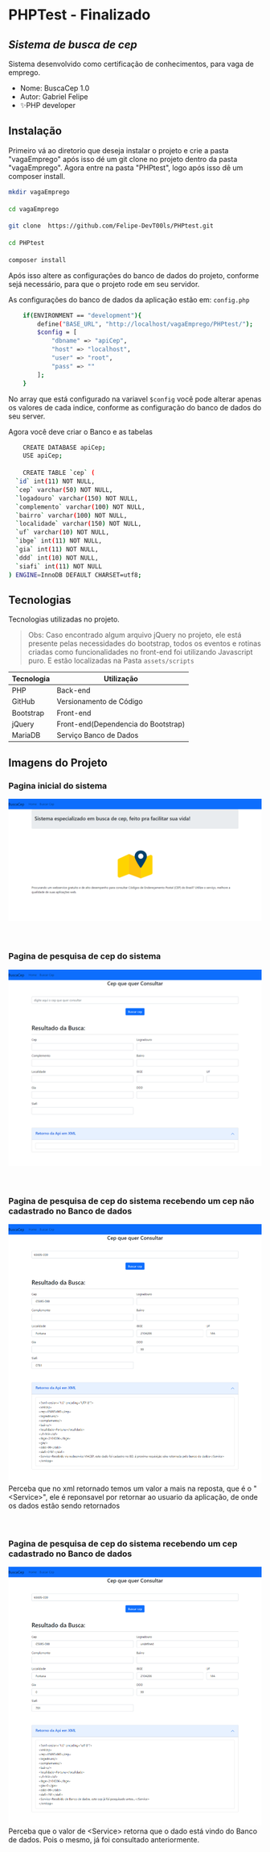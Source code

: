 # PHPTest - Finalizado
## _Sistema de busca de cep_

Sistema desenvolvido como certificação de conhecimentos, para vaga de emprego.

- Nome: BuscaCep 1.0
- Autor: Gabriel Felipe
- ✨PHP developer

## Instalação

Primeiro vá ao diretorio que deseja instalar o projeto e crie a pasta "vagaEmprego"
após isso dé um git clone no projeto dentro da pasta "vagaEmprego".
Agora entre na pasta "PHPtest", logo após isso dê um composer install.


```sh
mkdir vagaEmprego

cd vagaEmprego

git clone  https://github.com/Felipe-DevT00ls/PHPtest.git

cd PHPtest

composer install
```

Após isso altere as configurações do banco de dados do projeto, conforme sejá
necessário, para que o projeto rode em seu servidor.

As configurações do banco de dados da aplicação estão em: `config.php`

```sh
    if(ENVIRONMENT == "development"){
        define("BASE_URL", "http://localhost/vagaEmprego/PHPtest/");
        $config = [
            "dbname" => "apiCep",
            "host" => "localhost",
            "user" => "root",
            "pass" => ""
        ];
    }
```
No array que está configurado na variavel `$config` você pode alterar apenas os valores de cada indice, conforme as configuração do banco de dados do seu server.

Agora você deve criar o Banco e as tabelas
```sh
    CREATE DATABASE apiCep;
    USE apiCep;
    
    CREATE TABLE `cep` (
  `id` int(11) NOT NULL,
  `cep` varchar(50) NOT NULL,
  `logadouro` varchar(150) NOT NULL,
  `complemento` varchar(100) NOT NULL,
  `bairro` varchar(100) NOT NULL,
  `localidade` varchar(150) NOT NULL,
  `uf` varchar(10) NOT NULL,
  `ibge` int(11) NOT NULL,
  `gia` int(11) NOT NULL,
  `ddd` int(10) NOT NULL,
  `siafi` int(11) NOT NULL
) ENGINE=InnoDB DEFAULT CHARSET=utf8;
```

## Tecnologias
Tecnologias utilizadas no projeto.

>Obs: Caso encontrado algum arquivo jQuery no projeto,
>ele está presente pelas necessidades do bootstrap,
>todos os eventos e rotinas criadas como funcionalidades
>no front-end foi utilizando Javascript puro.
>E estão localizadas na Pasta `assets/scripts`


| Tecnologia | Utilização |
| ------ | ------ |
| PHP | Back-end |
| GitHub | Versionamento de Código |
| Bootstrap | Front-end |
| jQuery | Front-end(Dependencia do Bootstrap) |
| MariaDB | Serviço Banco de Dados |

## Imagens do Projeto

### Pagina inicial do sistema 
![imagem](Imagens%20do%20Projeto/Home.png)
<br/><br/><br/>

### Pagina de pesquisa de cep do sistema 
![imagem](Imagens%20do%20Projeto/Default.png)
<br/><br/><br/>

### Pagina de pesquisa de cep do sistema recebendo um cep não cadastrado no Banco de dados
![imagem](Imagens%20do%20Projeto/webservice.png)
<br/>
Perceba que no xml retornado temos um valor a mais na reposta, que é o "<Service\>", ele é reponsavel por retornar ao usuario da aplicação,
de onde os dados estão sendo retornados
<br/><br/><br/>
    
### Pagina de pesquisa de cep do sistema recebendo um cep cadastrado no Banco de dados
![imagem](Imagens%20do%20Projeto/BD.png)
<br/>
Perceba que o valor de <Service\> retorna que o dado está vindo do Banco de dados.
Pois o mesmo, já foi consultado anteriormente.
<br/><br/><br/>

